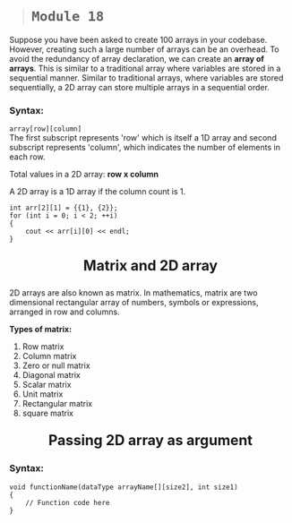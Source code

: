 > # ```Module 18```

Suppose you have been asked to create 100 arrays in your codebase. However, creating such a large number of arrays can be an overhead. To avoid the redundancy of array declaration, we can create an **array of arrays**. This is similar to a traditional array where variables are stored in a sequential manner. Similar to traditional arrays, where variables are stored sequentially, a 2D array can store multiple arrays in a sequential order.

### **Syntax:**  

```array[row][column]```  
The first subscript represents 'row' which is itself a 1D array and second subscript represents 'column', which indicates the number of elements in each row.

Total values in a 2D array: **row x column**

A 2D array is a 1D array if the column count is 1.

```
int arr[2][1] = {{1}, {2}};
for (int i = 0; i < 2; ++i)
{
    cout << arr[i][0] << endl;
}
```

<p align="center" style="font-size: 25px;"><b>Matrix and 2D array</b></p>

2D arrays are also known as matrix. In mathematics, matrix are two dimensional rectangular array of numbers, symbols or expressions, arranged in row and columns.

**Types of matrix:**

1. Row matrix
2. Column matrix
3. Zero or null matrix
4. Diagonal matrix
5. Scalar matrix
6. Unit matrix
7. Rectangular matrix
8. square matrix

<p align="center" style="font-size: 25px;"><b>Passing 2D array as argument</b></p>

### **Syntax:**  

```
void functionName(dataType arrayName[][size2], int size1)
{
    // Function code here
}
```
